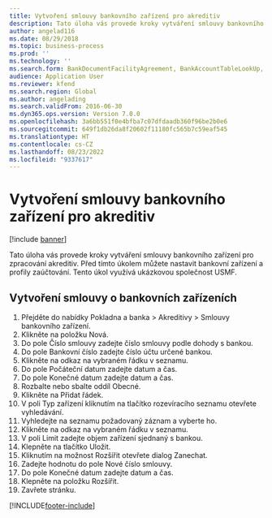 ```yaml
---
title: Vytvoření smlouvy bankovního zařízení pro akreditiv
description: Tato úloha vás provede kroky vytváření smlouvy bankovního zařízení pro zpracování akreditiv.
author: angelad116
ms.date: 08/29/2018
ms.topic: business-process
ms.prod: ''
ms.technology: ''
ms.search.form: BankDocumentFacilityAgreement, BankAccountTableLookUp, BankDocumentFacilityAgreementExtension, DefaultDashboard
audience: Application User
ms.reviewer: kfend
ms.search.region: Global
ms.author: angelading
ms.search.validFrom: 2016-06-30
ms.dyn365.ops.version: Version 7.0.0
ms.openlocfilehash: 3a6bb551f0e4bfba7c07dfdaadb360f96be2b0e6
ms.sourcegitcommit: 649f1db26da8f20602f11180fc565b7c59eaf545
ms.translationtype: HT
ms.contentlocale: cs-CZ
ms.lasthandoff: 08/23/2022
ms.locfileid: "9337617"
---
```

# <a name="create-a-bank-facility-agreement-for-a-letter-of-credit"></a>Vytvoření smlouvy bankovního zařízení pro akreditiv

[!include [banner](../../includes/banner.md)]

Tato úloha vás provede kroky vytváření smlouvy bankovního zařízení pro zpracování akreditiv. Před tímto úkolem můžete nastavit bankovní zařízení a profily zaúčtování.  Tento úkol využívá ukázkovou společnost USMF.  


## <a name="create-bank-facility-agreement"></a>Vytvoření smlouvy o bankovních zařízeních
1. Přejděte do nabídky Pokladna a banka > Akreditivy > Smlouvy bankovního zařízení.
2. Klikněte na položku Nová.
3. Do pole Číslo smlouvy zadejte číslo smlouvy podle dohody s bankou.
4. Do pole Bankovní číslo zadejte číslo účtu určené bankou.
5. Klikněte na odkaz na vybraném řádku v seznamu.
6. Do pole Počáteční datum zadejte datum a čas.
7. Do pole Konečné datum zadejte datum a čas.
8. Rozbalte nebo sbalte oddíl Obecné.
9. Klikněte na Přidat řádek.
10. V poli Typ zařízení kliknutím na tlačítko rozevíracího seznamu otevřete vyhledávání.
11. Vyhledejte na seznamu požadovaný záznam a vyberte ho.
12. Klikněte na odkaz na vybraném řádku v seznamu.
13. V poli Limit zadejte objem zařízení sjednaný s bankou.
14. Klepněte na tlačítko Uložit.
15. Kliknutím na možnost Rozšířit otevřete dialog Zanechat.
16. Zadejte hodnotu do pole Nové číslo smlouvy.
17. Do pole Konečné datum zadejte datum a čas.
18. Klepněte na položku Rozšířit.
19. Zavřete stránku.



[!INCLUDE[footer-include](../../../includes/footer-banner.md)]
